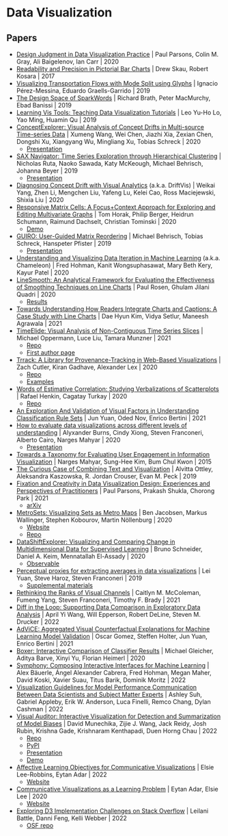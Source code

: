 # Data Visualization

## Papers

- [Design Judgment in Data Visualization Practice](https://arxiv.org/abs/2009.02628) | Paul Parsons, Colin M. Gray, Ali Baigelenov, Ian Carr | 2020
- [Readability and Precision in Pictorial Bar Charts](https://kosara.net/publications/Skau-EuroVis-2017.html) | Drew Skau, Robert Kosara | 2017
- [Visualizing Transportation Flows with Mode Split using Glyphs](https://diglib.eg.org/handle/10.2312/evs20191165) | Ignacio Pérez-Messina, Eduardo Graells-Garrido | 2019
- [The Design Space of SparkWords](https://diglib.eg.org/handle/10.2312/evs20191182) | Richard Brath, Peter MacMurchy, Ebad Banissi | 2019
- [Learning Vis Tools: Teaching Data Visualization Tutorials](https://arxiv.org/abs/1907.08796) | Leo Yu-Ho Lo, Yao Ming, Huamin Qu | 2019
- [ConceptExplorer: Visual Analysis of Concept Drifts in Multi-source Time-series Data](https://arxiv.org/abs/2007.15272) | Xumeng Wang, Wei Chen, Jiazhi Xia, Zexian Chen, Dongshi Xu, Xiangyang Wu, Mingliang Xu, Tobias Schreck | 2020
  - [Presentation](https://youtu.be/BtxxhKdO6Ms?t=5839)
- [SAX Navigator: Time Series Exploration through Hierarchical Clustering](https://vcg.seas.harvard.edu/publications/saxnavigator) | Nicholas Ruta, Naoko Sawada, Katy McKeough, Michael Behrisch, Johanna Beyer | 2019
  - [Presentation](https://youtu.be/tgbefUOYWUY)
- [Diagnosing Concept Drift with Visual Analytics](https://arxiv.org/abs/2007.14372) (a.k.a. DriftVis) | Weikai Yang, Zhen Li, Mengchen Liu, Yafeng Lu, Kelei Cao, Ross Maciejewski, Shixia Liu | 2020
- [Responsive Matrix Cells: A Focus+Context Approach for Exploring and Editing Multivariate Graphs](https://arxiv.org/abs/2009.03385) | Tom Horak, Philip Berger, Heidrun Schumann, Raimund Dachselt, Christian Tominski | 2020
  - [Demo](https://vcg.informatik.uni-rostock.de/~ct/software/RMC/)
- [GUIRO: User-Guided Matrix Reordering](https://vcg.seas.harvard.edu/publications/guiro-user-guided-matrix-reordering) | Michael Behrisch, Tobias Schreck, Hanspeter Pfister | 2019
  - [Presentation](https://youtu.be/kJ74LK4jvLM)
- [Understanding and Visualizing Data Iteration in Machine Learning](https://fredhohman.com/papers/chameleon) (a.k.a. Chameleon) | Fred Hohman, Kanit Wongsuphasawat, Mary Beth Kery, Kayur Patel | 2020
- [LineSmooth: An Analytical Framework for Evaluating the Effectiveness of Smoothing Techniques on Line Charts](https://arxiv.org/abs/2007.13882) | Paul Rosen, Ghulam Jilani Quadri | 2020
  - [Results](https://usfdatavisualization.github.io/LineSmoothDemo/)
- [Towards Understanding How Readers Integrate Charts and Captions: A Case Study with Line Charts](https://research.tableau.com/paper/towards-understanding-how-readers-integrate-charts-and-captions-case-study-line-charts) | Dae Hyun Kim, Vidya Setlur, Maneesh Agrawala | 2021
- [TimeElide: Visual Analysis of Non-Contiguous Time Series Slices](https://osf.io/yqvmf/) | Michael Oppermann, Luce Liu, Tamara Munzner | 2021
  - [Repo](https://github.com/UBC-InfoVis/time-elide)
  - [First author page](https://michaeloppermann.com/work/time-elide)
- [Trrack: A Library for Provenance-Tracking in Web-Based Visualizations](https://vdl.sci.utah.edu/publications/2020_visshort_trrack/) | Zach Cutler, Kiran Gadhave, Alexander Lex | 2020
  - [Repo](https://github.com/visdesignlab/trrack)
  - [Examples](http://vdl.sci.utah.edu/trrack-examples/)
- [Words of Estimative Correlation: Studying Verbalizations of Scatterplots](https://arxiv.org/abs/1911.12793) | Rafael Henkin, Cagatay Turkay | 2020
  - [Repo](https://github.com/nlvis/wec)
- [An Exploration And Validation of Visual Factors in Understanding Classification Rule Sets](https://arxiv.org/abs/2109.09160) | Jun Yuan, Oded Nov, Enrico Bertini | 2021
- [How to evaluate data visualizations across different levels of understanding](https://arxiv.org/abs/2009.01747) | Alyxander Burns, Cindy Xiong, Steven Franconeri, Alberto Cairo, Narges Mahyar | 2020
  - [Presentation](https://youtu.be/yoQoNCQoL_k?t=988)
- [Towards a Taxonomy for Evaluating User Engagement in Information Visualization](https://www.vis4me.com/personalvis15/papers/mahyar.pdf) | Narges Mahyar, Sung-Hee Kim, Bum Chul Kwon | 2015
- [The Curious Case of Combining Text and Visualization](https://diglib.eg.org/handle/10.2312/evs20191181) | Alvitta Ottley, Aleksandra Kaszowska, R. Jordan Crouser, Evan M. Peck | 2019
- [Fixation and Creativity in Data Visualization Design: Experiences and Perspectives of Practitioners](https://www.dvclab.net/wp-content/uploads/2021/08/Parsonsetal_Fixation_VIS_short_paper-preprint.pdf) | Paul Parsons, Prakash Shukla, Chorong Park | 2021
  - [arXiv](https://arxiv.org/abs/2108.06451)
- [MetroSets: Visualizing Sets as Metro Maps](https://arxiv.org/abs/2008.09367) | Ben Jacobsen, Markus Wallinger, Stephen Kobourov, Martin Nöllenburg | 2020
  - [Website](https://metrosets.ac.tuwien.ac.at/)
  - [Repo](https://osf.io/nvd8e/)
- [DataShiftExplorer: Visualizing and Comparing Change in Multidimensional Data for Supervised Learning](https://el-assady.com/publication/sc-ke-el-20/) | Bruno Schneider, Daniel A. Keim, Mennatallah El-Assady | 2020
  - [Observable](https://observablehq.com/d/589ea6bbf0564a88)
- [Perceptual proxies for extracting averages in data visualizations](https://link.springer.com/article/10.3758/s13423-018-1525-7) | Lei Yuan, Steve Haroz, Steven Franconeri | 2019
  - [Supplemental materials](https://osf.io/vhgdn/)
- [Rethinking the Ranks of Visual Channels](https://arxiv.org/abs/2107.11367) | Caitlyn M. McColeman, Fumeng Yang, Steven Franconeri, Timothy F. Brady | 2021
- [Diff in the Loop: Supporting Data Comparison in Exploratory Data Analysis](https://dig.cmu.edu/publications/2022-ditl.html) | April Yi Wang, Will Epperson, Robert DeLine, Steven M. Drucker | 2022
- [AdViCE: Aggregated Visual Counterfactual Explanations for Machine Learning Model Validation](https://arxiv.org/abs/2109.05629) | Oscar Gomez, Steffen Holter, Jun Yuan, Enrico Bertini | 2021
- [Boxer: Interactive Comparison of Classifier Results](https://graphics.cs.wisc.edu/Papers/2020/GBYH20/) | Michael Gleicher, Aditya Barve, Xinyi Yu, Florian Heimerl | 2020
- [Symphony: Composing Interactive Interfaces for Machine Learning](https://dig.cmu.edu/publications/2022-symphony.html) | Alex Bäuerle, Ángel Alexander Cabrera, Fred Hohman, Megan Maher, David Koski, Xavier Suau, Titus Barik, Dominik Moritz | 2022
- [Visualization Guidelines for Model Performance Communication Between Data Scientists and Subject Matter Experts](https://arxiv.org/abs/2205.05749) | Ashley Suh, Gabriel Appleby, Erik W. Anderson, Luca Finelli, Remco Chang, Dylan Cashman | 2022
- [Visual Auditor: Interactive Visualization for Detection and Summarization of Model Biases](https://arxiv.org/abs/2206.12540) | David Munechika, Zijie J. Wang, Jack Reidy, Josh Rubin, Krishna Gade, Krishnaram Kenthapadi, Duen Horng Chau | 2022
  - [Repo](https://github.com/poloclub/visual-auditor)
  - [PyPI](https://pypi.org/project/visual_auditor/)
  - [Presentation](https://youtu.be/ZGCVtu2fcbc)
  - [Demo](https://visual-auditor.surge.sh/)
- [Affective Learning Objectives for Communicative Visualizations](https://arxiv.org/abs/2208.04078) | Elsie Lee-Robbins, Eytan Adar | 2022
  - [Website](http://visualobjectives.net/)
- [Communicative Visualizations as a Learning Problem](https://arxiv.org/abs/2009.07095) | Eytan Adar, Elsie Lee | 2020
  - [Website](http://visualobjectives.net/)
- [Exploring D3 Implementation Challenges on Stack Overflow](https://arxiv.org/abs/2108.02299) | Leilani Battle, Danni Feng, Kelli Webber | 2022
  - [OSF repo](https://osf.io/fup48/)
